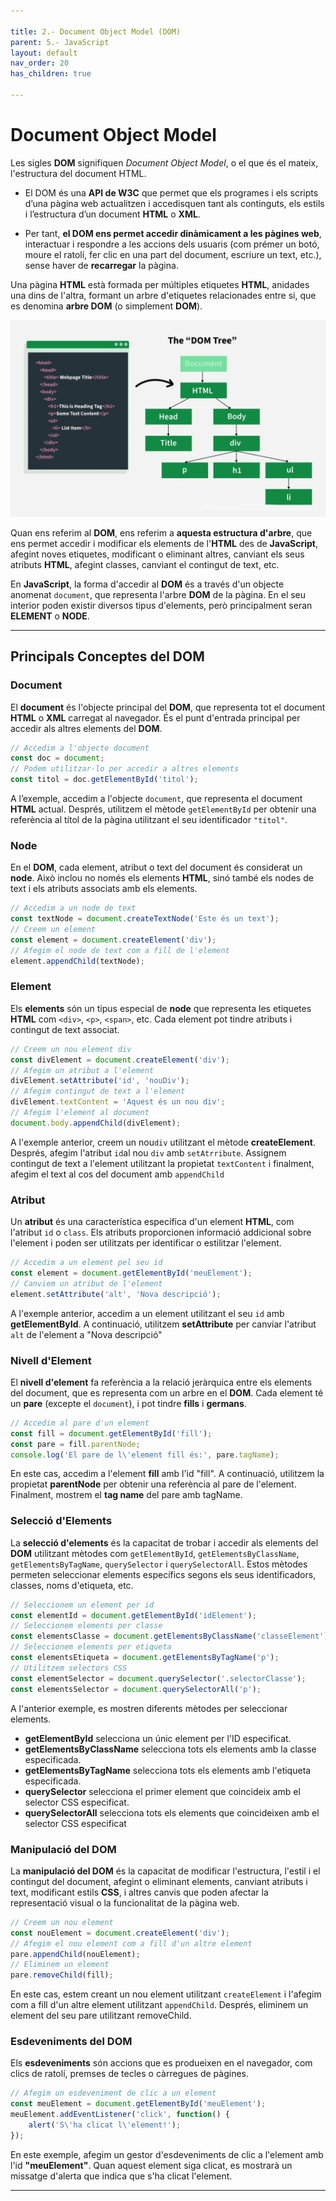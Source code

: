 ```yaml
---

title: 2.- Document Object Model (DOM)
parent: 5.- JavaScript
layout: default
nav_order: 20
has_children: true

---
```


# Document Object Model

Les sigles **DOM** signifiquen *Document Object Model*, o el que és el mateix, l'estructura del document HTML.

- El DOM és una **API de W3C** que permet que els programes i els scripts d’una pàgina web actualitzen i accedisquen tant als continguts, els estils i l’estructura d’un document **HTML** o **XML**. 

- Per tant, **el DOM ens permet accedir dinàmicament a les pàgines web**, interactuar i respondre a les accions dels usuaris (com prémer un botó, moure el ratolí, fer clic en una part del document, escriure un text, etc.), sense haver de **recarregar** la pàgina.

Una pàgina **HTML** està formada per múltiples etiquetes **HTML**, anidades una dins de l'altra, formant un arbre d'etiquetes relacionades entre si, que es denomina **arbre DOM** (o simplement **DOM**).

![alt text](imatges/esquemaDom.webp)


Quan ens referim al **DOM**, ens referim a **aquesta estructura d'arbre**, que ens permet accedir i modificar els elements de l'**HTML** des de **JavaScript**, afegint noves etiquetes, modificant o eliminant altres, canviant els seus atributs **HTML**, afegint classes, canviant el contingut de text, etc.

En **JavaScript**, la forma d'accedir al **DOM** és a través d'un objecte anomenat `document`, que representa l'arbre **DOM** de la pàgina. En el seu interior poden existir diversos tipus d'elements, però principalment seran **ELEMENT** o **NODE**.

---

## Principals Conceptes del DOM

### Document
El **document** és l'objecte principal del **DOM**, que representa tot el document **HTML** o **XML** carregat al navegador. És el punt d'entrada principal per accedir als altres elements del **DOM**.

```javascript
// Accedim a l'objecte document
const doc = document;
// Podem utilitzar-lo per accedir a altres elements
const titol = doc.getElementById('titol');
```
A l’exemple, accedim a l'objecte `document`, que representa el document **HTML** actual. Després, utilitzem el mètode `getElementById` per obtenir una referència al títol de la pàgina utilitzant el seu identificador `"titol"`.

### Node
En el **DOM**, cada element, atribut o text del document és considerat un **node**. Això inclou no només els elements **HTML**, sinó també els nodes de text i els atributs associats amb els elements.

```javascript
// Accedim a un node de text
const textNode = document.createTextNode('Este és un text');
// Creem un element
const element = document.createElement('div');
// Afegim el node de text com a fill de l'element
element.appendChild(textNode);
```

### Element
Els **elements** són un tipus especial de **node** que representa les etiquetes **HTML** com `<div>`, `<p>`, `<span>`, etc. Cada element pot tindre atributs i contingut de text associat.

```javascript
// Creem un nou element div
const divElement = document.createElement('div');
// Afegim un atribut a l'element
divElement.setAttribute('id', 'nouDiv');
// Afegim contingut de text a l'element
divElement.textContent = 'Aquest és un nou div';
// Afegim l'element al document
document.body.appendChild(divElement);
```

A l'exemple anterior, creem un nou`div` utilitzant el mètode **createElement**. Després, afegim l'atribut `id`al nou `div` amb `setAtrribute`. Assignem contingut de text a l'element utilitzant la propietat `textContent` i finalment, afegim el text al cos del document amb `appendChild`


### Atribut
Un **atribut** és una característica específica d'un element **HTML**, com l'atribut `id` o `class`. Els atributs proporcionen informació addicional sobre l'element i poden ser utilitzats per identificar o estilitzar l'element.

```javascript
// Accedim a un element pel seu id
const element = document.getElementById('meuElement');
// Canviem un atribut de l'element
element.setAttribute('alt', 'Nova descripció');
```
A  l'exemple anterior, accedim a un element utilitzant el seu `id` amb **getElementById**. A continuació, utilitzem **setAttribute** per canviar
l'atribut `alt` de l'element a "Nova descripció"

### Nivell d'Element
El **nivell d'element** fa referència a la relació jeràrquica entre els elements del document, que es representa com un arbre en el **DOM**. Cada element té un **pare** (excepte el `document`), i pot tindre **fills** i **germans**.

```javascript
// Accedim al pare d'un element
const fill = document.getElementById('fill');
const pare = fill.parentNode;
console.log('El pare de l\'element fill és:', pare.tagName);
```

En este cas, accedim a l'element **fill** amb l'id "fill". A continuació, utilitzem la propietat **parentNode** per obtenir una
referència al pare de l'element. Finalment, mostrem el **tag name** del pare amb tagName.


### Selecció d'Elements
La **selecció d'elements** és la capacitat de trobar i accedir als elements del **DOM** utilitzant mètodes com `getElementById`, `getElementsByClassName`, `getElementsByTagName`, `querySelector` i `querySelectorAll`.
Estos mètodes permeten
seleccionar elements específics segons els seus identificadors, classes, noms d'etiqueta, etc.

```javascript
// Seleccionem un element per id
const elementId = document.getElementById('idElement');
// Seleccionem elements per classe
const elementsClasse = document.getElementsByClassName('classeElement');
// Seleccionem elements per etiqueta
const elementsEtiqueta = document.getElementsByTagName('p');
// Utilitzem selectors CSS
const elementSelector = document.querySelector('.selectorClasse');
const elementsSelector = document.querySelectorAll('p');
```
A l'anterior exemple, es mostren diferents mètodes per seleccionar elements.
- **getElementById** selecciona un únic element per l'ID especificat.
- **getElementsByClassName** selecciona tots els elements amb la classe especificada.
- **getElementsByTagName** selecciona tots els elements amb l'etiqueta especificada.
- **querySelector** selecciona el primer element que coincideix amb el selector CSS especificat.
- **querySelectorAll** selecciona tots els elements que coincideixen amb el selector CSS especificat

### Manipulació del DOM
La **manipulació del DOM** és la capacitat de modificar l'estructura, l'estil i el contingut del document, afegint o eliminant elements, canviant atributs i text, modificant estils **CSS**, i altres canvis que poden afectar la representació visual o la funcionalitat de la pàgina web.

```javascript
// Creem un nou element
const nouElement = document.createElement('div');
// Afegim el nou element com a fill d'un altre element
pare.appendChild(nouElement);
// Eliminem un element
pare.removeChild(fill);
```

En este cas, estem creant un nou element  utilitzant `createElement` i l'afegim com a fill d'un altre element utilitzant `appendChild`. Després, eliminem un element del seu pare utilitzant removeChild.

### Esdeveniments del DOM
Els **esdeveniments** són accions que es produeixen en el navegador, com clics de ratolí, premses de tecles o càrregues de pàgines.

```javascript
// Afegim un esdeveniment de clic a un element
const meuElement = document.getElementById('meuElement');
meuElement.addEventListener('click', function() {
    alert('S\'ha clicat l\'element!');
});

```

En este exemple, afegim un gestor d'esdeveniments de clic a l'element amb l'id **"meuElement"**. Quan aquest element siga clicat, es mostrarà un missatge d'alerta que indica que s'ha clicat l'element.

---


